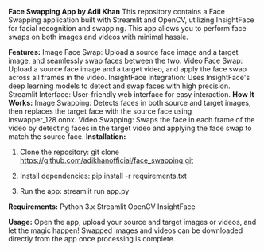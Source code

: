 **Face Swapping App by Adil Khan**
This repository contains a Face Swapping application built with Streamlit and OpenCV, utilizing InsightFace for facial recognition and swapping. This app allows you to perform face swaps on both images and videos with minimal hassle.

**Features:**
Image Face Swap: Upload a source face image and a target image, and seamlessly swap faces between the two.
Video Face Swap: Upload a source face image and a target video, and apply the face swap across all frames in the video.
InsightFace Integration: Uses InsightFace's deep learning models to detect and swap faces with high precision.
Streamlit Interface: User-friendly web interface for easy interaction.
**How It Works:**
Image Swapping: Detects faces in both source and target images, then replaces the target face with the source face using inswapper_128.onnx.
Video Swapping: Swaps the face in each frame of the video by detecting faces in the target video and applying the face swap to match the source face.
**Installation:**
1. Clone the repository:
git clone https://github.com/adikhanofficial/face_swapping.git

2. Install dependencies:
pip install -r requirements.txt

3. Run the app:
streamlit run app.py

**Requirements:**
Python 3.x
Streamlit
OpenCV
InsightFace

**Usage:**
Open the app, upload your source and target images or videos, and let the magic happen! Swapped images and videos can be downloaded directly from the app once processing is complete.
